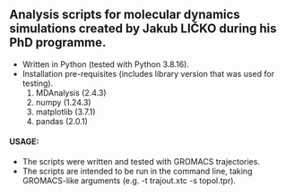 ## Analysis scripts for molecular dynamics simulations created by Jakub LIČKO during his PhD programme.

+ Written in Python (tested with Python 3.8.16).
+ Installation pre-requisites (includes library version that was used for testing).
  1. MDAnalysis (2.4.3)
  2. numpy (1.24.3)
  3. matplotlib (3.7.1)
  4. pandas (2.0.1)

#### USAGE:
+ The scripts were written and tested with GROMACS trajectories.
+ The scripts are intended to be run in the command line, taking GROMACS-like arguments (e.g. -t trajout.xtc -s topol.tpr).
